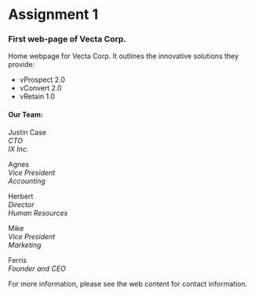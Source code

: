 # Assignment 1

### First web-page of **Vecta Corp**.  
Home webpage for Vecta Corp.  It outlines the innovative solutions they provide:
* vProspect 2.0
* vConvert 2.0  
* vRetain 1.0

#### Our Team:
Justin Case  
_CTO_  
_IX Inc._

Agnes  
_Vice President_  
_Accounting_

Herbert  
_Director_  
_Human Resources_

Mike  
_Vice President_  
_Marketing_

Ferris  
_Founder and CEO_


For more information, please see the web content for contact information.
